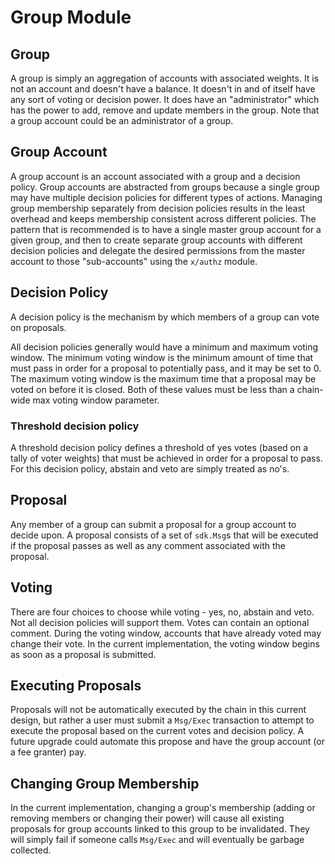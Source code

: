 # Group Module

## Group

A group is simply an aggregation of accounts with associated weights. It is not
an account and doesn't have a balance. It doesn't in and of itself have any
sort of voting or decision power. It does have an "administrator" which has
the power to add, remove and update members in the group. Note that a
group account could be an administrator of a group.

## Group Account

A group account is an account associated with a group and a decision policy.
Group accounts are abstracted from groups because a single group may have
multiple decision policies for different types of actions. Managing group
membership separately from decision policies results in the least overhead
and keeps membership consistent across different policies. The pattern that
is recommended is to have a single master group account for a given group,
and then to create separate group accounts with different decision policies
and delegate the desired permissions from the master account to
those "sub-accounts" using the `x/authz` module.


## Decision Policy

A decision policy is the mechanism by which members of a group can vote on 
proposals.

All decision policies generally would have a minimum and maximum voting window.
The minimum voting window is the minimum amount of time that must pass in order
for a proposal to potentially pass, and it may be set to 0. The maximum voting
window is the maximum time that a proposal may be voted on before it is closed.
Both of these values must be less than a chain-wide max voting window parameter.

### Threshold decision policy

A threshold decision policy defines a threshold of yes votes (based on a tally
of voter weights) that must be achieved in order for a proposal to pass. For
this decision policy, abstain and veto are simply treated as no's.

## Proposal

Any member of a group can submit a proposal for a group account to decide upon.
A proposal consists of a set of `sdk.Msg`s that will be executed if the proposal
passes as well as any comment associated with the proposal.

## Voting

There are four choices to choose while voting - yes, no, abstain and veto. Not
all decision policies will support them. Votes can contain an optional comment.
During the voting window, accounts that have already voted may change their vote.
In the current implementation, the voting window begins as soon as a proposal
is submitted.

## Executing Proposals

Proposals will not be automatically executed by the chain in this current design,
but rather a user must submit a `Msg/Exec` transaction to attempt to execute the
proposal based on the current votes and decision policy. A future upgrade could
automate this propose and have the group account (or a fee granter) pay.

## Changing Group Membership

In the current implementation, changing a group's membership (adding or removing members or changing their power)
will cause all existing proposals for group accounts linked to this group
to be invalidated. They will simply fail if someone calls `Msg/Exec` and will
eventually be garbage collected.
